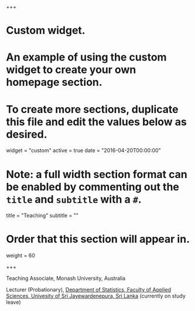 +++
# Custom widget.
# An example of using the custom widget to create your own homepage section.
# To create more sections, duplicate this file and edit the values below as desired.
widget = "custom"
active = true
date = "2016-04-20T00:00:00"

# Note: a full width section format can be enabled by commenting out the `title` and `subtitle` with a `#`.
title = "Teaching"
subtitle = ""

# Order that this section will appear in.
weight = 60

+++

<i class="fa fa-asterisk faa-pulse animated-hover"></i> Teaching Associate, Monash University, Australia

<i class="fa fa-asterisk"></i> Lecturer (Probationary), [Department of Statistics, Faculty of Applied Sciences, Univesity of Sri Jayewardenepura, Sri Lanka](http://science.sjp.ac.lk/) (currently on study leave)



